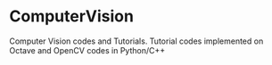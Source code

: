 # ComputerVision
Computer Vision codes and Tutorials. Tutorial codes implemented on Octave and OpenCV codes in Python/C++
